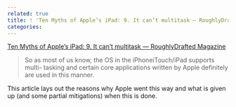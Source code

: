 ```yaml
---
related: true
title: ! 'Ten Myths of Apple’s iPad: 9. It can’t multitask — RoughlyDrafted Magazine'
categories: 
---
```

[Ten Myths of Apple’s iPad: 9. It can’t multitask — RoughlyDrafted
Magazine][1]

> So as most of us know, the OS in the iPhoneiTouch/iPad supports multi-
tasking and certain core applications written by Apple definitely are used in
this manner.

This article lays out the reasons why Apple went this way and what is given up
(and some partial mitigations) when this is done.

[1]: http://www.roughlydrafted.com/2010/02/17/ten-myths-of-apple’s-ipad-9-it-cant-multitask/

